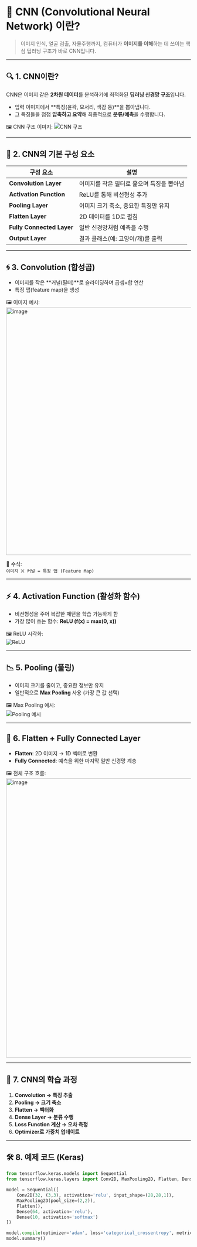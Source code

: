 # 🧠 CNN (Convolutional Neural Network) 이란?

> 이미지 인식, 얼굴 검출, 자율주행까지,
> 컴퓨터가 **이미지를 이해**하는 데 쓰이는 핵심 딥러닝 구조가 바로 CNN입니다.

---

## 🔍 1. CNN이란?

CNN은 이미지 같은 **2차원 데이터**를 분석하기에 최적화된 **딥러닝 신경망 구조**입니다.

- 입력 이미지에서 **특징(윤곽, 모서리, 색감 등)**을 뽑아냅니다.
- 그 특징들을 점점 **압축하고 요약**해 최종적으로 **분류/예측**을 수행합니다.

🖼️ CNN 구조 이미지:
![CNN 구조](https://upload.wikimedia.org/wikipedia/commons/6/63/Typical_cnn.png)

---

## 🧱 2. CNN의 기본 구성 요소

| 구성 요소 | 설명 |
|-----------|------|
| **Convolution Layer** | 이미지를 작은 필터로 훑으며 특징을 뽑아냄 |
| **Activation Function** | ReLU를 통해 비선형성 추가 |
| **Pooling Layer** | 이미지 크기 축소, 중요한 특징만 유지 |
| **Flatten Layer** | 2D 데이터를 1D로 펼침 |
| **Fully Connected Layer** | 일반 신경망처럼 예측을 수행 |
| **Output Layer** | 결과 클래스(예: 고양이/개)를 출력 |

---

## 🌀 3. Convolution (합성곱)

- 이미지를 작은 **커널(필터)**로 슬라이딩하며 곱셈+합 연산
- 특징 맵(feature map)을 생성

🖼️ 이미지 예시:  
<img width="1564" height="676" alt="image" src="https://github.com/user-attachments/assets/dae663f1-b9a2-4d57-96dc-86401c84ee80" />



📌 수식:  
`이미지 ⨉ 커널 = 특징 맵 (Feature Map)`

---

## ⚡ 4. Activation Function (활성화 함수)

- 비선형성을 주어 복잡한 패턴을 학습 가능하게 함  
- 가장 많이 쓰는 함수: **ReLU (f(x) = max(0, x))**

🖼️ ReLU 시각화:  
![ReLU](https://upload.wikimedia.org/wikipedia/commons/6/6c/Rectifier_and_softplus_functions.svg)

---

## 📉 5. Pooling (풀링)

- 이미지 크기를 줄이고, 중요한 정보만 유지
- 일반적으로 **Max Pooling** 사용 (가장 큰 값 선택)

🖼️ Max Pooling 예시:  
![Pooling 예시](https://upload.wikimedia.org/wikipedia/commons/9/9e/Max_pooling.png)


---

## 📏 6. Flatten + Fully Connected Layer

- **Flatten**: 2D 이미지 → 1D 벡터로 변환  
- **Fully Connected**: 예측을 위한 마지막 일반 신경망 계층

🖼️ 전체 구조 흐름:  
<img width="1423" height="762" alt="image" src="https://github.com/user-attachments/assets/eb52f99a-d850-48ea-82b1-33e3918c9f70" />


---

## 🧠 7. CNN의 학습 과정

1. **Convolution → 특징 추출**
2. **Pooling → 크기 축소**
3. **Flatten → 벡터화**
4. **Dense Layer → 분류 수행**
5. **Loss Function 계산 → 오차 측정**
6. **Optimizer로 가중치 업데이트**

---

## 🛠️ 8. 예제 코드 (Keras)

```python
from tensorflow.keras.models import Sequential
from tensorflow.keras.layers import Conv2D, MaxPooling2D, Flatten, Dense

model = Sequential([
    Conv2D(32, (3,3), activation='relu', input_shape=(28,28,1)),
    MaxPooling2D(pool_size=(2,2)),
    Flatten(),
    Dense(64, activation='relu'),
    Dense(10, activation='softmax')
])

model.compile(optimizer='adam', loss='categorical_crossentropy', metrics=['accuracy'])
model.summary()
